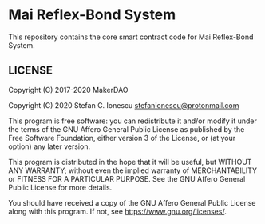 # Mai Reflex-Bond System

This repository contains the core smart contract code for Mai Reflex-Bond System.

## LICENSE

Copyright (C) 2017-2020 MakerDAO

Copyright (C) 2020      Stefan C. Ionescu <stefanionescu@protonmail.com>

This program is free software: you can redistribute it and/or modify it under the terms of the GNU Affero General Public License as published by the Free Software Foundation, either version 3 of the License, or (at your option) any later version.

This program is distributed in the hope that it will be useful, but WITHOUT ANY WARRANTY; without even the implied warranty of MERCHANTABILITY or FITNESS FOR A PARTICULAR PURPOSE. See the GNU Affero General Public License for more details.

You should have received a copy of the GNU Affero General Public License along with this program. If not, see https://www.gnu.org/licenses/.
